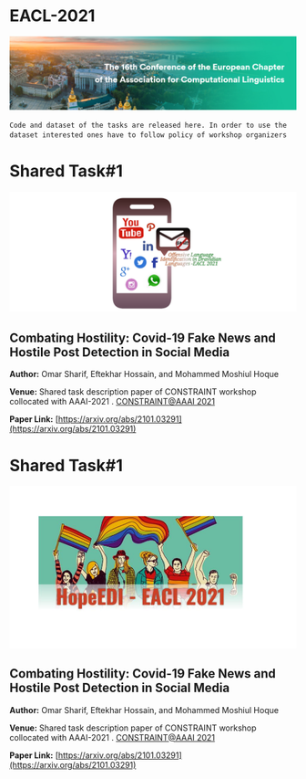 # EACL-2021
<img title="" src="Figures/EACL.PNG" alt="">

`Code and dataset of the tasks are released here. In order to use the dataset interested ones have to follow policy of workshop organizers`

# Shared Task#1
<img title="" src="Figures/offensive.PNG" alt="">

## Combating Hostility: Covid-19 Fake News and Hostile Post Detection in Social Media

**Author:** Omar Sharif, Eftekhar Hossain, and Mohammed Moshiul Hoque

**Venue:** Shared task description paper of CONSTRAINT workshop collocated with AAAI-2021 . [CONSTRAINT@AAAI 2021](https://constraint-shared-task-2021.github.io/)

**Paper Link:** [https://arxiv.org/abs/2101.03291](https://arxiv.org/abs/2101.03291)

# Shared Task#1
<img title="" src="Figures/hope_logo.jpg" alt="">

## Combating Hostility: Covid-19 Fake News and Hostile Post Detection in Social Media

**Author:** Omar Sharif, Eftekhar Hossain, and Mohammed Moshiul Hoque

**Venue:** Shared task description paper of CONSTRAINT workshop collocated with AAAI-2021 . [CONSTRAINT@AAAI 2021](https://constraint-shared-task-2021.github.io/)

**Paper Link:** [https://arxiv.org/abs/2101.03291](https://arxiv.org/abs/2101.03291)


